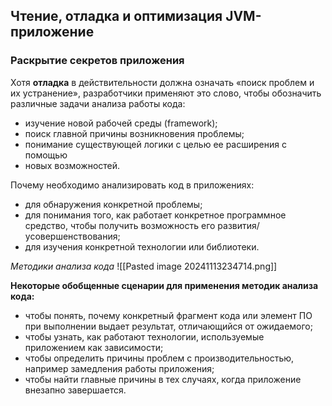 ## Чтение, отладка и оптимизация JVM-приложение

### Раскрытие секретов приложения

Хотя **отладка** в действительности должна означать «поиск проблем и их устранение», разработчики применяют это слово, чтобы обозначить различные задачи анализа работы кода:
- изучение новой рабочей среды (framework);
- поиск главной причины возникновения проблемы;
- понимание существующей логики с целью ее расширения с помощью
- новых возможностей.

Почему необходимо анализировать код в приложениях:
- для обнаружения конкретной проблемы;
- для понимания того, как работает конкретное программное средство, чтобы получить возможность его развития/усовершенствования;
- для изучения конкретной технологии или библиотеки.

*Методики анализа кода*
![[Pasted image 20241113234714.png]]

**Некоторые обобщенные сценарии для применения методик анализа кода:**
- чтобы понять, почему конкретный фрагмент кода или элемент ПО при выполнении выдает результат, отличающийся от ожидаемого;
- чтобы узнать, как работают технологии, используемые приложением как зависимости;
- чтобы определить причины проблем с производительностью, например замедления работы приложения;
- чтобы найти главные причины в тех случаях, когда приложение внезапно завершается.
